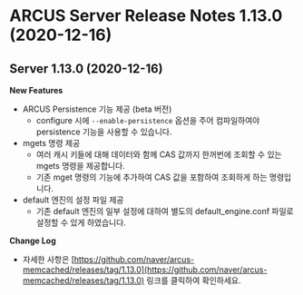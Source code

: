 # ARCUS Server Release Notes 1.13.0 (2020-12-16)

## Server 1.13.0 (2020-12-16)

**New Features**

- ARCUS Persistence 기능 제공 (beta 버전)
  - configure 시에 `--enable-persistence` 옵션을 주어 컴파일하여야 persistence 기능을 사용할 수 있습니다.
- mgets 명령 제공
  - 여러 캐시 키들에 대해 데이터와 함께 CAS 값까지 한꺼번에 조회할 수 있는 mgets 명령을 제공합니다.
  - 기존 mget 명령의 기능에 추가하여 CAS 값을 포함하여 조회하게 하는 명령입니다.
- default 엔진의 설정 파일 제공
  - 기존 default 엔진의 일부 설정에 대하여 별도의 default_engine.conf 파일로 설정할 수 있게 하였습니다.

**Change Log**

- 자세한 사항은 [https://github.com/naver/arcus-memcached/releases/tag/1.13.0](https://github.com/naver/arcus-memcached/releases/tag/1.13.0) 링크를 클릭하여 확인하세요.
